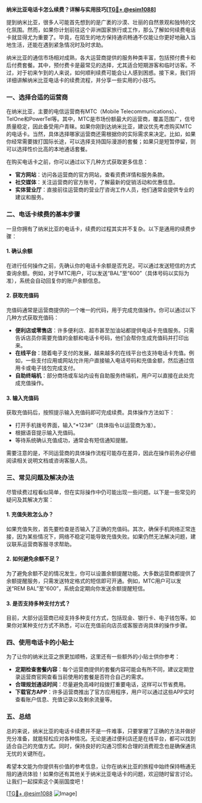 **纳米比亚电话卡怎么续费？详解与实用技巧[[TG💪+ @esim1088](https://t.me/s/esim1088)]**

提到纳米比亚，很多人可能首先想到的是广袤的沙漠、壮丽的自然景观和独特的文化氛围。然而，如果你计划前往这个非洲国家旅行或工作，那么了解如何续费电话卡就显得尤为重要了。毕竟，在陌生的地方保持通讯畅通不仅能让你更好地融入当地生活，还能在遇到紧急情况时及时求助。

纳米比亚的通信市场相对成熟，各大运营商提供的服务种类丰富，包括预付费卡和后付费套餐。其中，预付费卡是最常见的选择，尤其适合短期游客和临时访客。不过，对于初来乍到的人来说，如何顺利续费可能会让人感到困惑。接下来，我们将详细讲解纳米比亚电话卡的续费流程，并分享一些实用的小技巧。

### **一、选择合适的运营商**
在纳米比亚，主要的电信运营商有MTC（Mobile Telecommunications）、TelOne和PowerTel等。其中，MTC是市场份额最大的运营商，覆盖范围广，信号质量稳定，因此备受用户青睐。如果你刚到达纳米比亚，建议优先考虑购买MTC的电话卡。当然，具体选择哪家运营商还需根据你的实际需求来决定。比如，如果你经常需要拨打国际长途，可以选择支持国际漫游的套餐；如果只是短暂停留，则可以选择性价比高的本地通话套餐。

在购买电话卡之前，你可以通过以下几种方式获取更多信息：
- **官方网站**：访问各运营商的官方网站，查看资费详情和服务条款。
- **社交媒体**：关注运营商的官方账号，了解最新的促销活动和优惠信息。
- **实体营业厅**：直接前往运营商的营业厅咨询工作人员，他们通常会提供专业的建议和服务。

### **二、电话卡续费的基本步骤**
一旦你拥有了纳米比亚的电话卡，续费的过程其实并不复杂。以下是通用的续费步骤：

#### **1. 确认余额**
在进行任何操作之前，先确认你的电话卡余额是否充足。可以通过发送短信的方式查询余额。例如，对于MTC用户，可以发送“BAL”至“600”（具体号码以实际为准），系统会自动回复你的账户余额信息。

#### **2. 获取充值码**
充值码通常是运营商提供的一个唯一的代码，用于完成充值操作。你可以通过以下几种方式获取充值码：
- **便利店或零售店**：许多便利店、超市甚至加油站都提供电话卡充值服务。只需告诉店员你需要充值的金额和电话卡号码，他们会帮你生成充值码并打印出来。
- **在线平台**：随着电子支付的发展，越来越多的在线平台也支持电话卡充值。例如，一些支付应用或网站允许用户直接输入电话号码和充值金额，然后通过信用卡或电子钱包完成支付。
- **自助终端机**：部分商场或车站内设有自助服务终端机，用户可以直接在此处完成充值操作。

#### **3. 输入充值码**
获取充值码后，按照提示输入充值码即可完成续费。具体操作方法如下：
- 打开手机拨号界面，输入“*123#”（具体指令以运营商为准）。
- 根据语音提示输入充值码。
- 等待系统确认充值成功，通常会有短信通知提醒。

需要注意的是，不同运营商的具体操作流程可能存在差异，因此在操作前务必仔细阅读相关说明文档或咨询客服人员。

### **三、常见问题及解决办法**
尽管续费过程看似简单，但在实际操作中仍可能出现一些问题。以下是一些常见的疑问及其解决方案：

#### **1. 充值失败怎么办？**
如果充值失败，首先要检查是否输入了正确的充值码。其次，确保手机网络正常连接，因为某些情况下，网络不稳定可能导致充值失败。如果仍然无法解决问题，建议联系运营商客服寻求帮助。

#### **2. 如何避免余额不足？**
为了避免余额不足的情况发生，你可以设置余额提醒功能。大多数运营商都提供了余额提醒服务，只需发送特定格式的短信即可开通。例如，MTC用户可以发送“REM BAL”至“600”，系统会定期向你发送余额提醒短信。

#### **3. 是否支持多种支付方式？**
目前，大部分运营商已经支持多种支付方式，包括现金、银行卡、电子钱包等。如果你对某种支付方式不熟悉，可以在充值前向店员或客服咨询具体的操作步骤。

### **四、使用电话卡的小贴士**
为了让你的纳米比亚之旅更加顺畅，这里还有一些额外的小贴士供你参考：

- **定期检查套餐内容**：每个运营商提供的套餐内容可能会有所不同，建议定期登录运营商官网查看当前使用的套餐是否符合自己的需求。
- **合理规划通话时间**：尽量避免高峰时段拨打重要电话，这样可以节省费用。
- **下载官方APP**：许多运营商推出了官方应用程序，用户可以通过这些APP实时查看账户信息、充值记录以及剩余流量等。

### **五、总结**
总的来说，纳米比亚的电话卡续费并不是一件难事，只要掌握了正确的方法并做好充分准备，就能轻松应对各种情况。无论是通过便利店还是在线平台，都可以找到适合自己的充值方式。同时，保持良好的沟通习惯和合理的消费观念也是确保通讯无忧的关键所在。

希望本文能为你提供有价值的参考信息，让你在纳米比亚的旅程中始终保持畅通无阻的通讯体验！如果你还有其他关于纳米比亚电话卡的问题，欢迎随时留言讨论。让我们一起探索这个美丽国度吧！

[[TG💪+ @esim1088](https://t.me/s/esim1088) ![Image](https://i.postimg.cc/4NQfJmqS/Snipaste-2025-05-13-00-14-12.png)]